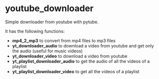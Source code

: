 # youtube_downloader
Simple downloader from youtube with pytube.

It has the following functions: 
  * **mp4_2_mp3** to convert from mp4 files to mp3 files
  * **yt_downloader_audio** to download a video from youtube and get only the audio (useful for music videos)
  * **yt_downloader_video** to download a video from youtube
  * **yt_playlist_downloader_audio** to get the audio of all the videos of a playlist
  * **yt_playlist_downloader_video** to get all the videos of a playlist
